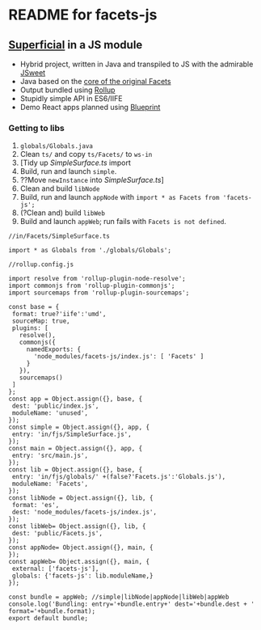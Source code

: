 # README for facets-js

## [Superficial](http://superficial.sourceforge.net/) in a JS module

- Hybrid project, written in Java and transpiled to JS 
with the admirable [JSweet](http://www.jsweet.org
) 
- Java based on the [core of the original Facets](https://github.com/dimwight/Facets/tree/master/Facets/facets/core)
- Output bundled using [Rollup](https://rollupjs.org 
)
- Stupidly simple API in ES6/IIFE 
- Demo React apps planned using [Blueprint](http://blueprintjs.com/)
### Getting to libs
1. `globals/Globals.java`
2. Clean `ts/` and copy `ts/Facets/` to `ws-in`
1. [Tidy up _SimpleSurface.ts_ import   
1. Build, run and launch `simple`.
1. ??Move `newInstance` into _SimpleSurface.ts_] 
1. Clean and build `libNode`
1. Build, run and launch `appNode` with 
`import * as Facets from 'facets-js';`
1. (?Clean and) build `libWeb`
1. Build and launch `appWeb`; run fails with `Facets is not defined`. 

 ```
//in/Facets/SimpleSurface.ts
 
import * as Globals from './globals/Globals';

//rollup.config.js
 
import resolve from 'rollup-plugin-node-resolve';
import commonjs from 'rollup-plugin-commonjs';
import sourcemaps from 'rollup-plugin-sourcemaps';

const base = {
  format: true?'iife':'umd',
  sourceMap: true,
  plugins: [
    resolve(),
    commonjs({
      namedExports: {
        'node_modules/facets-js/index.js': [ 'Facets' ]
      }
    }),
    sourcemaps()
  ]
};
const app = Object.assign({}, base, {
  dest: 'public/index.js',
  moduleName: 'unused',
});
const simple = Object.assign({}, app, {
  entry: 'in/fjs/SimpleSurface.js',
});
const main = Object.assign({}, app, {
  entry: 'src/main.js',
});
const lib = Object.assign({}, base, {
  entry: 'in/fjs/globals/' +(false?'Facets.js':'Globals.js'),
  moduleName: 'Facets',
});
const libNode = Object.assign({}, lib, {
  format: 'es',
  dest: 'node_modules/facets-js/index.js',
});
const libWeb= Object.assign({}, lib, {
  dest: 'public/Facets.js',
});
const appNode= Object.assign({}, main, {
});
const appWeb= Object.assign({}, main, {
  external: ['facets-js'],
  globals: {'facets-js': lib.moduleName,}
});

const bundle = appWeb; //simple|libNode|appNode|libWeb|appWeb
console.log('Bundling: entry='+bundle.entry+' dest='+bundle.dest + ' format='+bundle.format);
export default bundle;